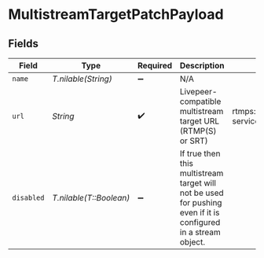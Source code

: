 # MultistreamTargetPatchPayload


## Fields

| Field                                                                                                           | Type                                                                                                            | Required                                                                                                        | Description                                                                                                     | Example                                                                                                         |
| --------------------------------------------------------------------------------------------------------------- | --------------------------------------------------------------------------------------------------------------- | --------------------------------------------------------------------------------------------------------------- | --------------------------------------------------------------------------------------------------------------- | --------------------------------------------------------------------------------------------------------------- |
| `name`                                                                                                          | *T.nilable(String)*                                                                                             | :heavy_minus_sign:                                                                                              | N/A                                                                                                             |                                                                                                                 |
| `url`                                                                                                           | *String*                                                                                                        | :heavy_check_mark:                                                                                              | Livepeer-compatible multistream target URL (RTMP(S) or SRT)                                                     | rtmps://live.my-service.tv/channel/secretKey                                                                    |
| `disabled`                                                                                                      | *T.nilable(T::Boolean)*                                                                                         | :heavy_minus_sign:                                                                                              | If true then this multistream target will not be used for pushing<br/>even if it is configured in a stream object.<br/> |                                                                                                                 |